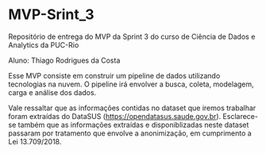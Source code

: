 # MVP-Srint_3
Repositório de entrega do MVP da Sprint 3 do curso de Ciência de Dados e Analytics da PUC-Rio

Aluno: Thiago Rodrigues da Costa

Esse MVP consiste em construir um pipeline de dados utilizando tecnologias na nuvem. O pipeline irá envolver a busca, coleta, modelagem, carga e análise dos dados.

Vale ressaltar que as informações contidas no dataset que iremos trabalhar foram extraídas do DataSUS (https://opendatasus.saude.gov.br). Esclarece-se também que as informações extraídas e disponiblizadas neste dataset passaram por tratamento que envolve a anonimização, em cumprimento a Lei 13.709/2018.
